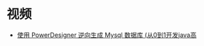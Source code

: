 





# 视频

* [使用 PowerDesigner 逆向生成 Mysql 数据库 (从0到1开发java高](https://www.bilibili.com/video/av32424536)
